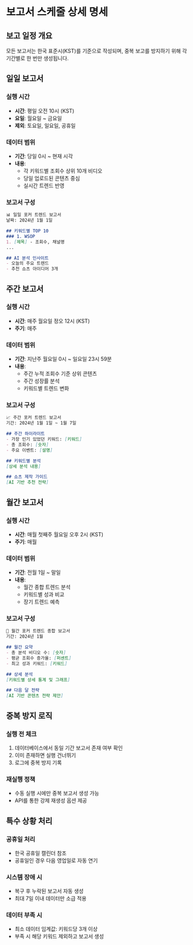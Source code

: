 # 보고서 스케줄 상세 명세

## 보고 일정 개요

모든 보고서는 한국 표준시(KST)를 기준으로 작성되며, 중복 보고를 방지하기 위해 각 기간별로 한 번만 생성됩니다.

## 일일 보고서

### 실행 시간
- **시간**: 평일 오전 10시 (KST)
- **요일**: 월요일 ~ 금요일
- **제외**: 토요일, 일요일, 공휴일

### 데이터 범위
- **기간**: 당일 0시 ~ 현재 시각
- **내용**: 
  - 각 키워드별 조회수 상위 10개 비디오
  - 당일 업로드된 콘텐츠 중심
  - 실시간 트렌드 반영

### 보고서 구성
```markdown
📊 일일 포커 트렌드 보고서
날짜: 2024년 1월 1일

## 키워드별 TOP 10
### 1. WSOP
1. [제목] - 조회수, 채널명
...

## AI 분석 인사이트
- 오늘의 주요 트렌드
- 추천 쇼츠 아이디어 3개
```

## 주간 보고서

### 실행 시간
- **시간**: 매주 월요일 정오 12시 (KST)
- **주기**: 매주

### 데이터 범위
- **기간**: 지난주 월요일 0시 ~ 일요일 23시 59분
- **내용**:
  - 주간 누적 조회수 기준 상위 콘텐츠
  - 주간 성장률 분석
  - 키워드별 트렌드 변화

### 보고서 구성
```markdown
📈 주간 포커 트렌드 보고서
기간: 2024년 1월 1일 ~ 1월 7일

## 주간 하이라이트
- 가장 인기 있었던 키워드: [키워드]
- 총 조회수: [숫자]
- 주요 이벤트: [설명]

## 키워드별 분석
[상세 분석 내용]

## 쇼츠 제작 가이드
[AI 기반 추천 전략]
```

## 월간 보고서

### 실행 시간
- **시간**: 매월 첫째주 월요일 오후 2시 (KST)
- **주기**: 매월

### 데이터 범위
- **기간**: 전월 1일 ~ 말일
- **내용**:
  - 월간 종합 트렌드 분석
  - 키워드별 성과 비교
  - 장기 트렌드 예측

### 보고서 구성
```markdown
📅 월간 포커 트렌드 종합 보고서
기간: 2024년 1월

## 월간 요약
- 총 분석 비디오 수: [숫자]
- 평균 조회수 증가율: [퍼센트]
- 최고 성과 키워드: [키워드]

## 상세 분석
[키워드별 상세 통계 및 그래프]

## 다음 달 전략
[AI 기반 콘텐츠 전략 제안]
```

## 중복 방지 로직

### 실행 전 체크
1. 데이터베이스에서 동일 기간 보고서 존재 여부 확인
2. 이미 존재하면 실행 건너뛰기
3. 로그에 중복 방지 기록

### 재실행 정책
- 수동 실행 시에만 중복 보고서 생성 가능
- API를 통한 강제 재생성 옵션 제공

## 특수 상황 처리

### 공휴일 처리
- 한국 공휴일 캘린더 참조
- 공휴일인 경우 다음 영업일로 자동 연기

### 시스템 장애 시
- 복구 후 누락된 보고서 자동 생성
- 최대 7일 이내 데이터만 소급 적용

### 데이터 부족 시
- 최소 데이터 임계값: 키워드당 3개 이상
- 부족 시 해당 키워드 제외하고 보고서 생성